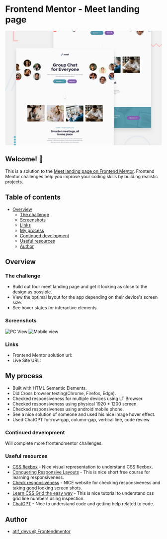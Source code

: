 # Frontend Mentor - Meet landing page

![Design preview for the Meet landing page coding challenge](./preview.jpg)

## Welcome! 👋

This is a solution to the [Meet landing page on Frontend Mentor](https://www.frontendmentor.io/challenges/meet-landing-page-rbTDS6OUR). Frontend Mentor challenges help you improve your coding skills by building realistic projects.

## Table of contents

- [Overview](#overview)
  - [The challenge](#the-challenge)
  - [Screenshots](#screenshots)
  - [Links](#links)
  - [My process](#my-process)
  - [Continued development](#continued-development)
  - [Useful resources](#useful-resources)
  - [Author](#author)

## Overview

### The challenge

- Build out four meet landing page and get it looking as close to the design as possible.
- View the optimal layout for the app depending on their device's screen size.
- See hover states for interactive elements.

### Screenshots

![PC View]()
![Mobile view]()

### Links

- Frontend Mentor solution url: 
- Live Site URL:

## My process

  - Built with HTML Semantic Elements.
  - Did Cross browser testing(Chrome, Firefox, Edge).
  - Checked responsiveness for multiple devices using LT Browser.
  - Checked responsiveness using physical 1920 * 1200 screen.
  - Checked responsiveness using android mobile phone.
  - See a nice solution of someone and used his nice image hover effect.
  - Used ChatGPT for:row-gap, column-gap, vertical line, code review.
    
### Continued development

  Will complete more frontendmentor challenges.

### Useful resources

- [CSS flexbox](https://css-tricks.com/snippets/css/a-guide-to-flexbox/) - Nice visual representation to understand CSS flexbox. 
- [Conquering Responsive Layouts](https://courses.kevinpowell.co/conquering-responsive-layouts) - This is nice short free course for learning responsiveness.
- [Check responsiveness](https://www.lambdatest.com/mobile-view-website) - NICE website for checking responsiveness and taking good looking screen shots.
- [Learn CSS Grid the easy way](https://youtu.be/rg7Fvvl3taU?si=OeJGCoDQq0sy_FRK) - This is nice tutorial to understand css grid line numbers using inspection.
- [ChatGPT](https://chat.openai.com/) - Nice to understand code and getting help related to code.


## Author

- [atif_devs @ Frontendmentor](https://www.frontendmentor.io/profile/atif-dev)




